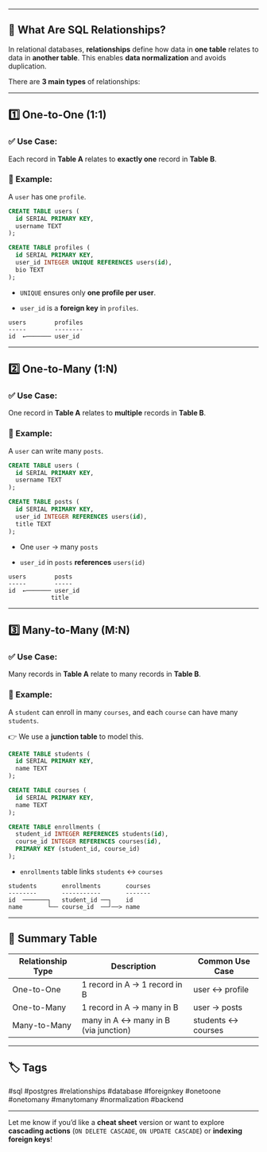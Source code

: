 
---

## 🧠 What Are SQL Relationships?

In relational databases, **relationships** define how data in **one table** relates to data in **another table**. This enables **data normalization** and avoids duplication.

There are **3 main types** of relationships:

---

## 1️⃣ One-to-One (1:1)

### ✅ Use Case:

Each record in **Table A** relates to **exactly one** record in **Table B**.

### 🧱 Example:

A `user` has one `profile`.

```sql
CREATE TABLE users (
  id SERIAL PRIMARY KEY,
  username TEXT
);

CREATE TABLE profiles (
  id SERIAL PRIMARY KEY,
  user_id INTEGER UNIQUE REFERENCES users(id),
  bio TEXT
);
```

- `UNIQUE` ensures only **one profile per user**.
    
- `user_id` is a **foreign key** in `profiles`.
    

```
users        profiles
-----        --------
id  ←─────── user_id
```

---

## 2️⃣ One-to-Many (1:N)

### ✅ Use Case:

One record in **Table A** relates to **multiple** records in **Table B**.

### 🧱 Example:

A `user` can write many `posts`.

```sql
CREATE TABLE users (
  id SERIAL PRIMARY KEY,
  username TEXT
);

CREATE TABLE posts (
  id SERIAL PRIMARY KEY,
  user_id INTEGER REFERENCES users(id),
  title TEXT
);
```

- One `user` → many `posts`
    
- `user_id` in `posts` **references** `users(id)`
    

```
users        posts
-----        -----
id  ←─────── user_id
            title
```

---

## 3️⃣ Many-to-Many (M:N)

### ✅ Use Case:

Many records in **Table A** relate to many records in **Table B**.

### 🧱 Example:

A `student` can enroll in many `courses`, and each `course` can have many `students`.

👉 We use a **junction table** to model this.

```sql
CREATE TABLE students (
  id SERIAL PRIMARY KEY,
  name TEXT
);

CREATE TABLE courses (
  id SERIAL PRIMARY KEY,
  name TEXT
);

CREATE TABLE enrollments (
  student_id INTEGER REFERENCES students(id),
  course_id INTEGER REFERENCES courses(id),
  PRIMARY KEY (student_id, course_id)
);
```

- `enrollments` table links `students` ↔ `courses`
    

```
students       enrollments       courses
--------       -----------       -------
id  ───────┐   student_id ──┐    id
name       └── course_id  ──┘──> name
```

---

## 🧠 Summary Table

|Relationship Type|Description|Common Use Case|
|---|---|---|
|One-to-One|1 record in A → 1 record in B|user ↔ profile|
|One-to-Many|1 record in A → many in B|user → posts|
|Many-to-Many|many in A ↔ many in B (via junction)|students ↔ courses|

---

## 🏷️ Tags

#sql #postgres #relationships #database #foreignkey #onetoone #onetomany #manytomany #normalization #backend

---

Let me know if you’d like a **cheat sheet** version or want to explore **cascading actions** (`ON DELETE CASCADE`, `ON UPDATE CASCADE`) or **indexing foreign keys**!